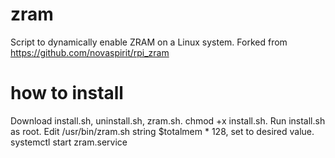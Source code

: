 # zram
Script to dynamically enable ZRAM on a Linux system. Forked from https://github.com/novaspirit/rpi_zram

# how to install
Download install.sh, uninstall.sh, zram.sh. chmod +x install.sh. Run install.sh as root.
Edit /usr/bin/zram.sh string $totalmem * 128, set to desired value.
systemctl start zram.service
